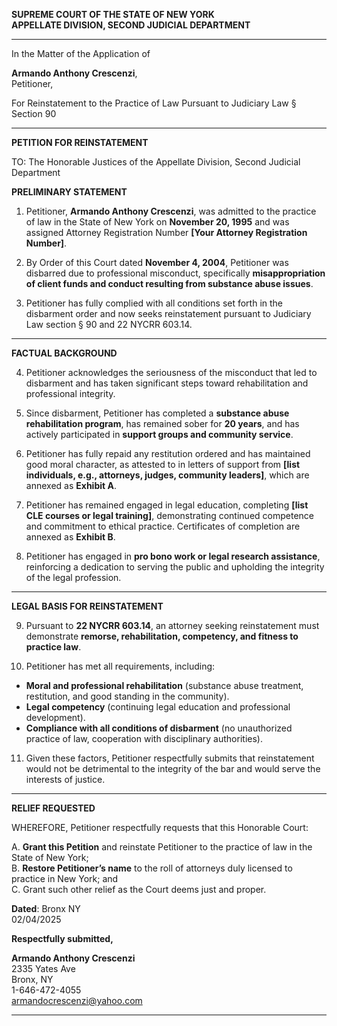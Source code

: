 **SUPREME COURT OF THE STATE OF NEW YORK**\
**APPELLATE DIVISION, SECOND JUDICIAL DEPARTMENT**

---

In the Matter of the Application of

**Armando Anthony Crescenzi**,\
Petitioner,

For Reinstatement to the Practice of Law Pursuant to Judiciary Law § Section 90

---

**PETITION FOR REINSTATEMENT**

TO: The Honorable Justices of the Appellate Division, Second Judicial Department

**PRELIMINARY STATEMENT**

1. Petitioner, **Armando Anthony Crescenzi**, was admitted to the practice of law in the State of New York on **November 20, 1995** and was assigned Attorney Registration Number **[Your Attorney Registration Number]**.

2. By Order of this Court dated **November 4, 2004**, Petitioner was disbarred due to professional misconduct, specifically **misappropriation of client funds and conduct resulting from substance abuse issues**.

3. Petitioner has fully complied with all conditions set forth in the disbarment order and now seeks reinstatement pursuant to Judiciary Law section § 90 and 22 NYCRR 603.14.

---

**FACTUAL BACKGROUND**

4. Petitioner acknowledges the seriousness of the misconduct that led to disbarment and has taken significant steps toward rehabilitation and professional integrity.

5. Since disbarment, Petitioner has completed a **substance abuse rehabilitation program**, has remained sober for **20 years**, and has actively participated in **support groups and community service**.

6. Petitioner has fully repaid any restitution ordered and has maintained good moral character, as attested to in letters of support from **[list individuals, e.g., attorneys, judges, community leaders]**, which are annexed as **Exhibit A**.

7. Petitioner has remained engaged in legal education, completing **[list CLE courses or legal training]**, demonstrating continued competence and commitment to ethical practice. Certificates of completion are annexed as **Exhibit B**.

8. Petitioner has engaged in **pro bono work or legal research assistance**, reinforcing a dedication to serving the public and upholding the integrity of the legal profession.

---

**LEGAL BASIS FOR REINSTATEMENT**

9. Pursuant to **22 NYCRR 603.14**, an attorney seeking reinstatement must demonstrate **remorse, rehabilitation, competency, and fitness to practice law**.

10. Petitioner has met all requirements, including:

- **Moral and professional rehabilitation** (substance abuse treatment, restitution, and good standing in the community).
- **Legal competency** (continuing legal education and professional development).
- **Compliance with all conditions of disbarment** (no unauthorized practice of law, cooperation with disciplinary authorities).

11. Given these factors, Petitioner respectfully submits that reinstatement would not be detrimental to the integrity of the bar and would serve the interests of justice.

---

**RELIEF REQUESTED**

WHEREFORE, Petitioner respectfully requests that this Honorable Court:

A. **Grant this Petition** and reinstate Petitioner to the practice of law in the State of New York;\
B. **Restore Petitioner’s name** to the roll of attorneys duly licensed to practice in New York; and\
C. Grant such other relief as the Court deems just and proper.

**Dated**: Bronx NY\
02/04/2025

**Respectfully submitted,**

**Armando Anthony Crescenzi**\
2335 Yates Ave\
Bronx, NY\
1-646-472-4055\
[armandocrescenzi@yahoo.com](mailto:armandocrescenzi@yahoo.com)

---
